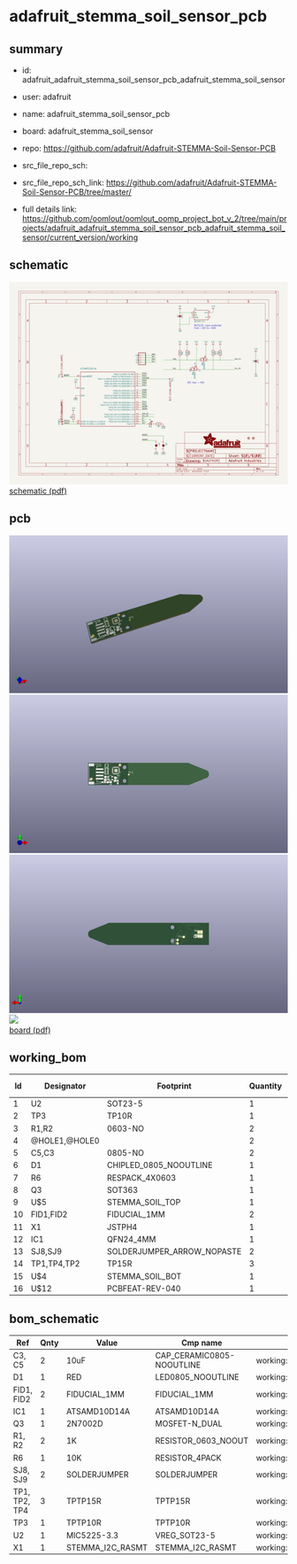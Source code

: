 # adafruit_stemma_soil_sensor_pcb
 
## summary 
* id: adafruit_adafruit_stemma_soil_sensor_pcb_adafruit_stemma_soil_sensor
* user: adafruit
* name: adafruit_stemma_soil_sensor_pcb
* board: adafruit_stemma_soil_sensor
* repo: https://github.com/adafruit/Adafruit-STEMMA-Soil-Sensor-PCB



* src_file_repo_sch: 
* src_file_repo_sch_link: https://github.com/adafruit/Adafruit-STEMMA-Soil-Sensor-PCB/tree/master/
* full details link: https://github.com/oomlout/oomlout_oomp_project_bot_v_2/tree/main/projects/adafruit_adafruit_stemma_soil_sensor_pcb_adafruit_stemma_soil_sensor/current_version/working  

## schematic  
![](working_schematic_600.png)  
[schematic (pdf)](working_schematic.pdf)  

## pcb  
![](working_3d_600.png) 
![](working_3d_front_600.png)  
![](working_3d_back_600.png)  
![](working_600.png)  
[board (pdf)](working.pdf)  

## working_bom
| Id | Designator | Footprint | Quantity | Designation | Supplier and ref |  | None | 
| --- | --- | --- | --- | --- | --- | --- | --- | 
| 1 | U2 | SOT23-5 | 1 | MIC5225-3.3 |  |  | [''] | 
| 2 | TP3 | TP10R | 1 | TPTP10R |  |  | [''] | 
| 3 | R1,R2 | 0603-NO | 2 | 1K |  |  | [''] | 
| 4 | @HOLE1,@HOLE0 |  | 2 |  |  |  | [''] | 
| 5 | C5,C3 | 0805-NO | 2 | 10uF |  |  | [''] | 
| 6 | D1 | CHIPLED_0805_NOOUTLINE | 1 | RED |  |  | [''] | 
| 7 | R6 | RESPACK_4X0603 | 1 | 10K |  |  | [''] | 
| 8 | Q3 | SOT363 | 1 | 2N7002D |  |  | [''] | 
| 9 | U$5 | STEMMA_SOIL_TOP | 1 |  |  |  | [''] | 
| 10 | FID1,FID2 | FIDUCIAL_1MM | 2 | FIDUCIAL_1MM |  |  | [''] | 
| 11 | X1 | JSTPH4 | 1 | STEMMA_I2C_RASMT |  |  | [''] | 
| 12 | IC1 | QFN24_4MM | 1 | ATSAMD10D14A |  |  | [''] | 
| 13 | SJ8,SJ9 | SOLDERJUMPER_ARROW_NOPASTE | 2 |  |  |  | [''] | 
| 14 | TP1,TP4,TP2 | TP15R | 3 | TPTP15R |  |  | [''] | 
| 15 | U$4 | STEMMA_SOIL_BOT | 1 |  |  |  | [''] | 
| 16 | U$12 | PCBFEAT-REV-040 | 1 |  |  |  | [''] | 


## bom_schematic
| Ref | Qnty | Value | Cmp name | Footprint | Description | Vendor | DNP | 
| --- | --- | --- | --- | --- | --- | --- | --- | 
| C3, C5 | 2 | 10uF | CAP_CERAMIC0805-NOOUTLINE | working:0805-NO |  |  |  | 
| D1 | 1 | RED | LED0805_NOOUTLINE | working:CHIPLED_0805_NOOUTLINE |  |  |  | 
| FID1, FID2 | 2 | FIDUCIAL_1MM | FIDUCIAL_1MM | working:FIDUCIAL_1MM |  |  |  | 
| IC1 | 1 | ATSAMD10D14A | ATSAMD10D14A | working:QFN24_4MM |  |  |  | 
| Q3 | 1 | 2N7002D | MOSFET-N_DUAL | working:SOT363 |  |  |  | 
| R1, R2 | 2 | 1K | RESISTOR_0603_NOOUT | working:0603-NO |  |  |  | 
| R6 | 1 | 10K | RESISTOR_4PACK | working:RESPACK_4X0603 |  |  |  | 
| SJ8, SJ9 | 2 | SOLDERJUMPER | SOLDERJUMPER | working:SOLDERJUMPER_ARROW_NOPASTE |  |  |  | 
| TP1, TP2, TP4 | 3 | TPTP15R | TPTP15R | working:TP15R |  |  |  | 
| TP3 | 1 | TPTP10R | TPTP10R | working:TP10R |  |  |  | 
| U2 | 1 | MIC5225-3.3 | VREG_SOT23-5 | working:SOT23-5 |  |  |  | 
| X1 | 1 | STEMMA_I2C_RASMT | STEMMA_I2C_RASMT | working:JSTPH4 |  |  |  | 



